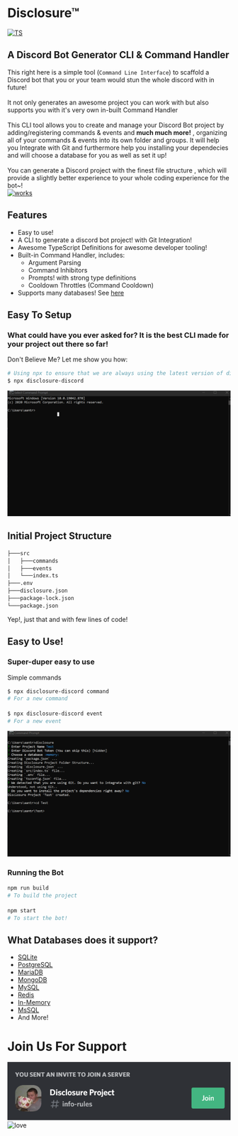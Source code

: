 # Disclosure™
[![TS](https://forthebadge.com/images/badges/made-with-typescript.svg)]()
## A Discord Bot Generator CLI & Command Handler

This right here is a simple tool (`` Command Line Interface ``) to scaffold a Discord bot that you or your team would stun the whole discord with in future! 
<br />
<br />
It not only generates an awesome project you can work with but also supports you with it's very own in-built Command Handler
<br />
<br />
This CLI tool allows you to create and manage your Discord Bot project by adding/registering commands & events and **much much more!** , organizing all of your commands & events into its own folder and groups. It will help you Integrate with Git and furthermore help you installing your dependecies and will choose a database for you as well as set it up!
<br /> <br />
You can generate a Discord project with the finest file structure , which will provide a slightly better experience to your whole coding experience for the bot~! <br />
[![works](https://forthebadge.com/images/badges/it-works-why.svg)]() <br/>

## Features
- Easy to use!
- A CLI to generate a discord bot project! with Git Integration!
- Awesome TypeScript Definitions for awesome developer tooling!
- Built-in Command Handler, includes:
  - Argument Parsing
  - Command Inhibitors
  - Prompts! with strong type definitions
  - Cooldown Throttles (Command Cooldown)
- Supports many databases! See [here](#what-databases-does-it-support)

## Easy To Setup

### What could have you ever asked for? It is the best CLI made for your project out there so far!
Don't Believe Me? Let me show you how:

```sh
# Using npx to ensure that we are always using the latest version of disclosure-discord
$ npx disclosure-discord
```
![done](/assets/test.gif)

## Initial Project Structure
```sh
├───src
│   ├───commands
│   ├───events
│   └───index.ts
├───.env
├───disclosure.json
├───package-lock.json
└───package.json
```
Yep!, just that and with few lines of code!

## Easy to Use!

### Super-duper easy to use 
Simple commands 
```sh <br> 
$ npx disclosure-discord command
# For a new command

$ npx disclosure-discord event
# For a new event
```
![func](/assets/test2.gif)

### Running the Bot

```sh
npm run build
# To build the project

npm start
# To start the bot!
```

## What Databases does it support?

 - [SQLite](https://www.sqlite.org/index.html)
 - [PostgreSQL](https://www.postgresql.org/)
 - [MariaDB](https://mariadb.org/)
 - [MongoDB](https://www.mongodb.com/)
 - [MySQL](https://www.mysql.com/)
 - [Redis](https://redis.io/)
 - [In-Memory](https://en.wikipedia.org/wiki/In-memory_database)
 - [MsSQL](https://en.wikipedia.org/wiki/Microsoft_SQL_Server)
 - And More!

# Join Us For Support 
[![Join](/assets/Capture.png)](https://discord.gg/HG8s98Uk) <br>
![love](https://forthebadge.com/images/badges/built-with-love.svg)
